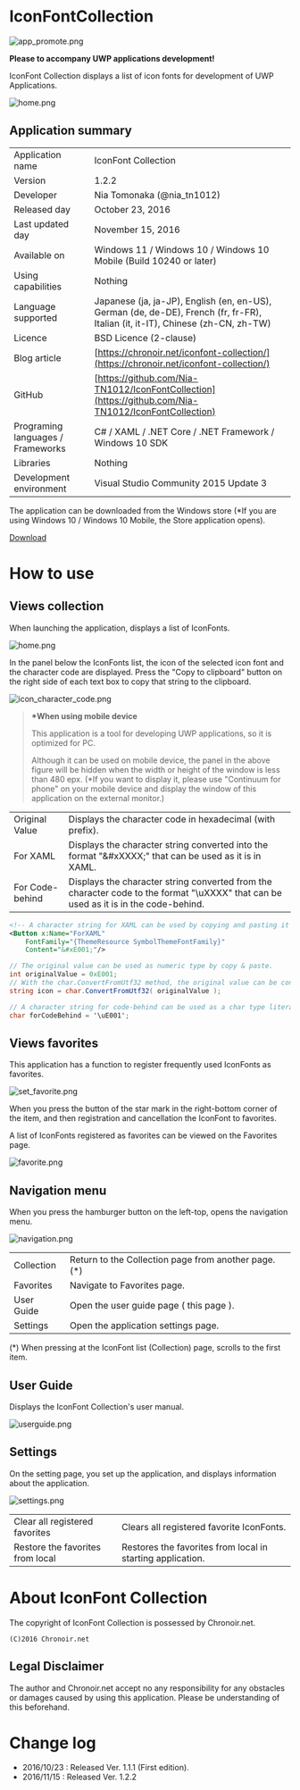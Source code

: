 # IconFontCollection

![app_promote.png](https://raw.githubusercontent.com/Nia-TN1012/IconFontCollection/master/Image/app_promote.png)

**Please to accompany UWP applications development!**

IconFont Collection displays a list of icon fonts for development of UWP Applications.

![home.png](https://raw.githubusercontent.com/Nia-TN1012/IconFontCollection/master/Image/en-US/home.png)

## Application summary

|||
|---|---|
|Application name|IconFont Collection|
|Version|1.2.2|
|Developer|Nia Tomonaka (@nia_tn1012)|
|Released day|October 23, 2016|
|Last updated day|November 15, 2016|
|Available on|Windows 11 / Windows 10 / Windows 10 Mobile (Build 10240 or later)|
|Using capabilities|Nothing|
|Language supported|Japanese (ja, ja-JP), English (en, en-US), German (de, de-DE), French (fr, fr-FR), Italian (it, it-IT), Chinese (zh-CN, zh-TW)|
|Licence|BSD Licence (2-clause)|
|Blog article|[https://chronoir.net/iconfont-collection/](https://chronoir.net/iconfont-collection/)|
|GitHub|[https://github.com/Nia-TN1012/IconFontCollection](https://github.com/Nia-TN1012/IconFontCollection)|
|Programing languages / Frameworks|C# / XAML / .NET Core / .NET Framework / Windows 10 SDK|
|Libraries|Nothing|
|Development environment|Visual Studio Community 2015 Update 3|

The application can be downloaded from the Windows store
(\*If you are using Windows 10 / Windows 10 Mobile, the Store application opens).

[Download](https://www.microsoft.com/store/apps/9nblggh4321l)


# How to use

## Views collection

When launching the application, displays a list of IconFonts.

![home.png](https://raw.githubusercontent.com/Nia-TN1012/IconFontCollection/master/Image/en-US/home.png)

In the panel below the IconFonts list,
the icon of the selected icon font and the character code are displayed.
Press the "Copy to clipboard" button on the right side of each text box
to copy that string to the clipboard.

![icon_character_code.png](https://raw.githubusercontent.com/Nia-TN1012/IconFontCollection/master/Image/en-US/icon_character_code.png)

>**\*When using mobile device**
>
>This application is a tool for developing UWP applications,
so it is optimized for PC.
>
>Although it can be used on mobile device,
the panel in the above figure will be hidden when the width or height of the window is less than 480 epx.
(\*If you want to display it, please use "Continuum for phone" on your mobile device
and display the window of this application on the external monitor.)

|||
|---|---|
|Original Value|Displays the character code in hexadecimal (with prefix).|
|For XAML|Displays the character string converted into the format "&#xXXXX;" that can be used as it is in XAML.|
|For Code-behind|Displays the character string converted from the character code to the format "\uXXXX" that can be used as it is in the code-behind.|


```xml
<!-- A character string for XAML can be used by copying and pasting it directly to Button's Content etc. -->
<Button x:Name="ForXAML"
	FontFamily="{ThemeResource SymbolThemeFontFamily}"
	Content="&#xE001;"/>
```

```csharp
// The original value can be used as numeric type by copy & paste.
int originalValue = 0xE001;
// With the char.ConvertFromUtf32 method, the original value can be converted to a string corresponding to the icon font.
string icon = char.ConvertFromUtf32( originalValue );

// A character string for code-behind can be used as a char type literal by copy & paste.
char forCodeBehind = '\uE001';
```

## Views favorites

This application has a function to register frequently used IconFonts as favorites.

![set_favorite.png](https://raw.githubusercontent.com/Nia-TN1012/IconFontCollection/master/Image/set_favorite.png)

When you press the button of the star mark in the right-bottom corner of the item,
and then registration and cancellation the IconFont to favorites.

A list of IconFonts registered as favorites can be viewed on the Favorites page.

![favorite.png](https://raw.githubusercontent.com/Nia-TN1012/IconFontCollection/master/Image/en-US/favorite.png)

## Navigation menu

When you press the hamburger button on the left-top, opens the navigation menu.

![navigation.png](https://raw.githubusercontent.com/Nia-TN1012/IconFontCollection/master/Image/en-US/navigation.png)

|||
|---|---|
|Collection|Return to the Collection page from another page.(\*)|
|Favorites|Navigate to Favorites page.|
|User Guide|Open the user guide page ( this page ).|
|Settings|Open the application settings page.|

(\*) When pressing at the IconFont list (Collection) page,
scrolls to the first item.

## User Guide

Displays the IconFont Collection's user manual.

![userguide.png](https://raw.githubusercontent.com/Nia-TN1012/IconFontCollection/master/Image/en-US/userguide.png)

## Settings

On the setting page, you set up the application,
and displays information about the application.

![settings.png](https://raw.githubusercontent.com/Nia-TN1012/IconFontCollection/master/Image/en-US/settings.png)

|||
|---|---|
|Clear all registered favorites|Clears all registered favorite IconFonts.|
|Restore the favorites from local|Restores the favorites from local in starting application.|

# About IconFont Collection

The copyright of IconFont Collection is possessed by Chronoir.net.

    (C)2016 Chronoir.net

## Legal Disclaimer

The author and Chronoir.net accept no any responsibility for any obstacles or damages
caused by using this application.
Please be understanding of this beforehand.

# Change log

* 2016/10/23 : Released Ver. 1.1.1 (First edition).
* 2016/11/15 : Released Ver. 1.2.2
